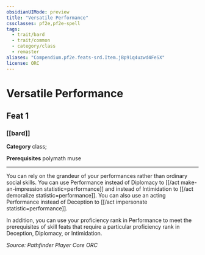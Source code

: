 ```yaml
---
obsidianUIMode: preview
title: "Versatile Performance"
cssclasses: pf2e,pf2e-spell
tags:
  - trait/bard
  - trait/common
  - category/class
  - remaster
aliases: "Compendium.pf2e.feats-srd.Item.jBp91q4uzwd4FeSX"
license: ORC
---
```

# Versatile Performance
## Feat 1
### [[bard]]

**Category** class; 



**Prerequisites** polymath muse
* * *
You can rely on the grandeur of your performances rather than ordinary social skills. You can use Performance instead of Diplomacy to [[/act make-an-impression statistic=performance]] and instead of Intimidation to [[/act demoralize statistic=performance]]. You can also use an acting Performance instead of Deception to [[/act impersonate statistic=performance]].

In addition, you can use your proficiency rank in Performance to meet the prerequisites of skill feats that require a particular proficiency rank in Deception, Diplomacy, or Intimidation.

*Source: Pathfinder Player Core*
*ORC*